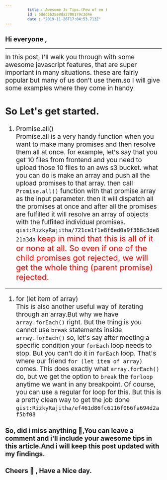 ```yaml
---
          title : Awesome Js Tips.(Few of em )
          id : 5ddd5b35e8da2700179c3d4e
          date : "2019-11-26T17:04:53.713Z"
---
```

## Hi everyone ,
____

<span style="font-size:1.28rem;">
In this post, I'll walk you through with some awesome javascript features, that are super important in many situations.
these are fairly popular but many of us don't use them.so I will give some examples where they come in handy



## So Let's get started.

1. Promise.all() 
   <br/>
    Promise.all is a very handy function when you want to make many promises and then resolve them all at once.
    for example, let's say that you get 10 files from frontend and you need to upload those 10 files to an aws s3 bucket.
    what you can do is make an array and push all the upload promises to that array. then call `Promise.all()` function with that promise array as the input parameter.
    then it will dispatch all the promises at once and after all the promises are fulfilled it will resolve an array of objects with the fulfilled individual promises.
   `gist:RizkyRajitha/721ce1f1e8f6ed0a9f368c3de821a3da`
   <span style="font-size:1.6rem ; color:red;">
   keep in mind that this is all of it or none at all.
   So even if one of the child promises got rejected, we will get the whole thing (parent promise) rejected.
   </span>

____
   
1. for (let item of array)
   <br/>
    This is also another useful way of iterating through an array.But why we have `array.forEach()` right. But the thing is you cannot use `break` statements inside `array.forEach()` so, let's say after meeting a specific condition your `forEach` loop needs to stop. But you can't do it in `forEach` loop. That's where our friend `for (let item of array)` comes. This does exactly what `array.forEach()` do, but we get the option to `break` the `forloop` anytime we want in any breakpoint.
    Of course, you can use a regular for loop for this. But this is a pretty clean way to get the job done  
   `gist:RizkyRajitha/ef461d86fc6116f066fa694d2af5bf08`



</span>

## So, did i miss anything 👀,You can leave a comment and i'll include your awesome tips in this article.And i will keep this post updated with my findings.

## Cheers 🥂 , Have a Nice day.

